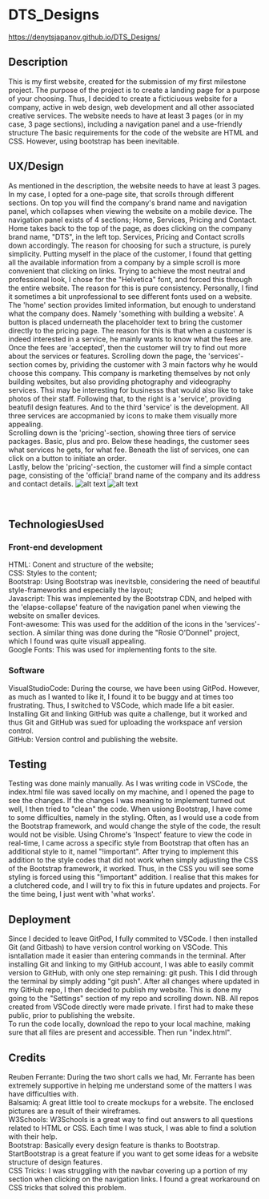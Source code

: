 # DTS_Designs

https://denytsjapanov.github.io/DTS_Designs/


## Description
This is my first website, created for the submission of my first milestone project. 
The purpose of the project is to create a landing page for a purpose of your choosing. 
Thus, I decided to create a ficticiuous website for a company, active in web design, web development and all other associated creative services. 
The website needs to have at least 3 pages (or in my case, 3 page sections), including a navigation panel and a use-friendly structure
The basic requirements for the code of the website are HTML and CSS. However, using bootstrap has been inevitable.

## UX/Design
As mentioned in the description, the website needs to have at least 3 pages. In my case, I opted for a one-page site, that scrolls through different sections.
On top you will find the company's brand name and navigation panel, which collapses when viewing the website on a mobile device. The navigation panel exists of 4 sections; Home, Services, Pricing and Contact.
Home takes back to the top of the page, as does clicking on the company brand name, "DTS", in the left top. Services, Pricing and Contact scrolls down accordingly.
The reason for choosing for such a structure, is purely simplicity. Putting myself in the place of the customer, I found that getting all the available information from a company by a simple scroll is more convenient that clicking on links.
Trying to achieve the most neutral and professional look, I chose for the "Helvetica" font, and forced this through the entire website. The reason for this is pure consistency. Personally, I find it sometimes a bit unprofessional to see different fonts used on a website. 
<br>
The 'home' section provides limited information, but enough to understand what the company does. Namely 'something with building a website'. A button is placed underneath the placeholder text to bring the customer directly to the pricing page. The reason for this is that when a customer is indeed interested in a service, he mainly wants to know what the fees are. Once the fees are 'accepted', then the customer will try to find out more about the services or features.
Scrolling down the page, the 'services'-section comes by, prividing the customer with 3 main factors why he would choose this company. This company is marketing themselves by not only building websites, but also providing photography and videography services. Thsi may be interesting for businesss that would also like to take photos of their staff.
Following that, to the right is a 'service', providing beatufil design features. And to the third 'service' is the development. All three services are accopmanied by icons to make them visually more appealing. 
<br>
Scrolling down is the 'pricing'-section, showing three tiers of service packages. Basic, plus and pro. Below these headings, the customer sees what services he gets, for what fee. Beneath the list of services, one can click on a button to initiate an order.
<br>
Lastly, below the 'pricing'-section, the customer will find a simple contact page, consisting of the 'official' brand name of the company and its address and contact details. 
![alt text](https://github.com/DenyTsjapanov/Project_1_Code_Institute/blob/master/assets/wireframes/Desktop-view.png?raw=true)
![alt text](https://github.com/DenyTsjapanov/Project_1_Code_Institute/blob/master/assets/wireframes/mobile-viewpng.png?raw=true)

<br>

## TechnologiesUsed
### Front-end development
HTML:        Conent and structure of the website;
<br>
CSS:        Styles to the content;
<br>
Bootstrap:  Using Bootstrap was inevitsble, considering the need of beautiful style-frameworks and especially the layout;
<br>
Javascript: This was implemented by the Bootstrap CDN, and helped with the 'elapse-collapse' feature of the navigation panel when viewing the website on smaller devices.
<br>
Font-awesome: This was used for the addition of the icons in the 'services'-section. A similar thing was done during the "Rosie O'Donnel" project, which I found was quite visuall appealing.
<br>
Google Fonts: This was used for implementing fonts to the site.
<br>

### Software
VisualStudioCode:   During the course, we have been using GitPod. However, as much as I wanted to like it, I found it to be buggy and at times too frustrating. Thus, I switched to VSCode, which made life a bit easier. Installing Git and linking GitHub was quite a challenge, but it worked and thus Git and GitHub was sued for uploading the workspace anf version control.
<br>
GitHub:   Version control and publishing the website.

## Testing
Testing was done mainly manually. As I was writing code in VSCode, the index.html file was saved locally on my machine, and I opened the page to see the changes. If the changes I was meaning to implement turned out well, I then tried to "clean" the code. When usiong Bootstrap, I have come to some difficulties, namely in the styling. Often, as I would use a code from the Bootstrap framework, and would change the style of the code, the result would not be visible. Using Chrome's 'Inspect' feature to view the code in real-time, I came across a specific style from Bootstrap that often has an additional style to it, namel "!important". After trying to implement this addition to the style codes that did not work when simply adjusting the CSS of the Bootstrap framework, it worked. Thus, in the CSS you will see some styling is forced using this "!important" addition. I realise that this makes for a clutchered code, and I will try to fix this in future updates and projects. For the time being, I just went with 'what works'. 

## Deployment
Since I decided to leave GitPod, I fully commited to VSCode. I then installed Git (and Gitbash) to have version control working on VSCode. This isntallation made it easier than entering commands in the terminal. After installing Git and linking to my GitHub account, I was able to easily commit version to GitHub, with only one step remaining: git push. This I did through the terminal by simply adding "git push". After all changes where updated in my GitHub repo, I then decided to publish my website. This is done my going to the "Settings" section of my repo and scrolling down. NB. All repos created from VSCode directly were made private. I first had to make these public, prior to publishing the website.
<br>
To run the code locally, download the repo to your local machine, making sure that all files are present and accessible. Then run "index.html".

## Credits
Reuben Ferrante:     During the two short calls we had, Mr. Ferrante has been extremely supportive in helping me understand some of the matters I was have difficulties with.
<br>
Balsamiq:            A great little tool to create mockups for a website. The enclosed pictures are a result of their wireframes.
<br>
W3Schools:           W3Schools is a great way to find out answers to all questions related to HTML or CSS. Each time I was stuck, I was able to find a solution with their help.
<br>
Bootstrap:           Basically every design feature is thanks to Bootstrap. StartBootstrap is a great feature if you want to get some ideas for a website structure of design features.
<br>
CSS Tricks:          I was struggling with the navbar covering up a portion of my section when clicking on the navigation links. I found a great workaround on CSS tricks that solved this problem. 

